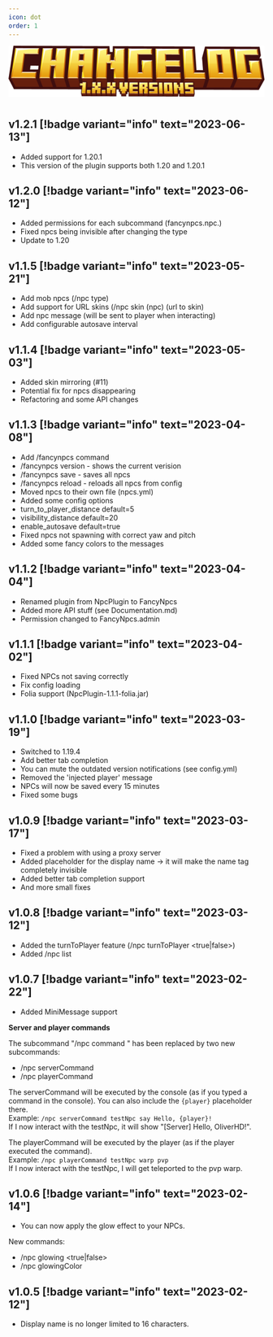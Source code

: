 ```yaml
---
icon: dot
order: 1
---
```


![](../../static/changelog_v1_x_x.png)

#

## v1.2.1 [!badge variant="info" text="2023-06-13"]

- Added support for 1.20.1
- This version of the plugin supports both 1.20 and 1.20.1

## v1.2.0 [!badge variant="info" text="2023-06-12"]

- Added permissions for each subcommand (fancynpcs.npc.<subcommand>)
- Fixed npcs being invisible after changing the type
- Update to 1.20

## v1.1.5 [!badge variant="info" text="2023-05-21"]

- Add mob npcs (/npc type)
- Add support for URL skins (/npc skin (npc) (url to skin)
- Add npc message (will be sent to player when interacting)
- Add configurable autosave interval

## v1.1.4 [!badge variant="info" text="2023-05-03"]

- Added skin mirroring (#11)
- Potential fix for npcs disappearing
- Refactoring and some API changes

## v1.1.3 [!badge variant="info" text="2023-04-08"]

- Add /fancynpcs command
- /fancynpcs version - shows the current verision
- /fancynpcs save - saves all npcs
- /fancynpcs reload - reloads all npcs from config
- Moved npcs to their own file (npcs.yml)
- Added some config options
- turn_to_player_distance default=5
- visibility_distance default=20
- enable_autosave default=true
- Fixed npcs not spawning with correct yaw and pitch
- Added some fancy colors to the messages

## v1.1.2 [!badge variant="info" text="2023-04-04"]

- Renamed plugin from NpcPlugin to FancyNpcs
- Added more API stuff (see Documentation.md)
- Permission changed to FancyNpcs.admin

## v1.1.1 [!badge variant="info" text="2023-04-02"]

- Fixed NPCs not saving correctly
- Fix config loading
- Folia support (NpcPlugin-1.1.1-folia.jar)

## v1.1.0 [!badge variant="info" text="2023-03-19"]

- Switched to 1.19.4
- Add better tab completion
- You can mute the outdated version notifications (see config.yml)
- Removed the 'injected player' message
- NPCs will now be saved every 15 minutes
- Fixed some bugs

## v1.0.9 [!badge variant="info" text="2023-03-17"]

- Fixed a problem with using a proxy server
- Added <empty> placeholder for the display name -> it will make the name tag completely invisible
- Added better tab completion support
- And more small fixes

## v1.0.8 [!badge variant="info" text="2023-03-12"]

- Added the turnToPlayer feature (/npc turnToPlayer <true|false>)
- Added /npc list

## v1.0.7 [!badge variant="info" text="2023-02-22"]

- Added MiniMessage support

**Server and player commands**

The subcommand "/npc command <npc name> <command>" has been replaced by two new subcommands:

- /npc serverCommand <npc name> <command>
- /npc playerCommand <npc name> <command>

The serverCommand will be executed by the console (as if you typed a command in the console). You can also include the `{player}` placeholder there.<br>
Example: `/npc serverCommand testNpc say Hello, {player}!`<br>
If I now interact with the testNpc, it will show "[Server] Hello, OliverHD!".

The playerCommand will be executed by the player (as if the player executed the command).<br>
Example: `/npc playerCommand testNpc warp pvp`<br>
If I now interact with the testNpc, I will get teleported to the pvp warp.

## v1.0.6 [!badge variant="info" text="2023-02-14"]

- You can now apply the glow effect to your NPCs.

New commands:
- /npc glowing <npc name> <true|false>
- /npc glowingColor <npc name> <color>

## v1.0.5 [!badge variant="info" text="2023-02-12"]

- Display name is no longer limited to 16 characters.